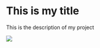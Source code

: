 <h1>This is my title</h1>
<p>This is the description of my project</p>
<img src="https://placekitten.com/300/300">
